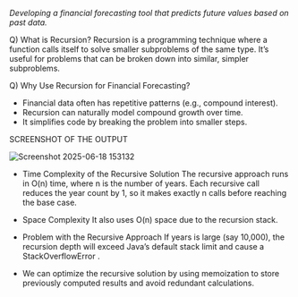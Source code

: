 *Developing a financial forecasting tool that predicts future values based on past data.*

Q) What is Recursion?
  Recursion is a programming technique where a function calls itself to solve smaller subproblems of the same type. 
  It’s useful for problems that can be broken down into similar, simpler subproblems.

Q) Why Use Recursion for Financial Forecasting?
 - Financial data often has repetitive patterns (e.g., compound interest).
 - Recursion can naturally model compound growth over time.
 - It simplifies code by breaking the problem into smaller steps.

SCREENSHOT OF THE OUTPUT

![Screenshot 2025-06-18 153132](https://github.com/user-attachments/assets/39da9ee1-f65d-47df-8cd8-d9a4d3a44404)


* Time Complexity of the Recursive Solution
The recursive approach runs in O(n) time, where n is the number of years.
Each recursive call reduces the year count by 1, so it makes exactly n calls before reaching the base case.

* Space Complexity
It also uses O(n) space due to the recursion stack.

* Problem with the Recursive Approach
  If years is large (say 10,000), the recursion depth will exceed Java’s default stack limit and cause a StackOverflowError .

* We can optimize the recursive solution by using memoization to store previously computed results and avoid redundant calculations.
